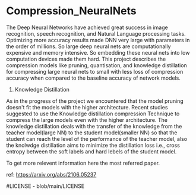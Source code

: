 # Compression_NeuralNets
The Deep Neural Networks have achieved great success in image recognition, speech recognition, and  Natural Language processing tasks. Optimizing more accuracy results made DNN very large with parameters in the order of millions. So large deep neural nets are computationally expensive and memory intensive. So embedding these neural nets into low computation devices made them hard. This project describes the compression models like pruning, quantisation, and knowledge distillation for compressing large neural nets to small with less loss of compression accuracy when compared to the baseline accuracy of network models. 



1. Knowledge Distillation


As in the progress of the project we encountered that the model pruning doesn't fit the models with the higher architecture. Recent studies suggested to use the Knowledge distillation compression Technique to compress the large models even with the higher architecture. The knowledge distillation deals with the transfer of the knowledge from the teacher model(large NN) to the student model(smaller NN) so that the student can reach the level of the performance of the teacher model, also the knolwdge distillation aims to minimize the distillation loss i.e., cross entropy between the soft labels and hard lebels of the student model.

To get more relevent information here the most referred paper.

ref: https://arxiv.org/abs/2106.05237

#LICENSE - blob/main/LICENSE
